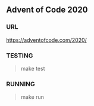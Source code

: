 ## Advent of Code 2020

### URL
https://adventofcode.com/2020/

### TESTING
> make test

### RUNNING
> make run